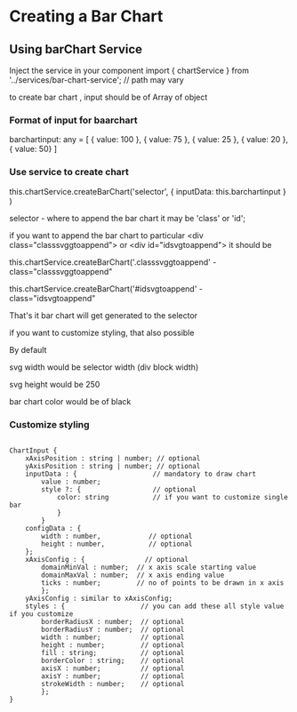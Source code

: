 # Creating a Bar Chart

## Using barChart Service
Inject the service in your component
import { chartService } from '../services/bar-chart-service'; // path may vary 

to create bar chart , input should be of Array of object

### Format of input for baarchart
barchartinput: any = [ { value: 100 }, { value: 75 }, { value: 25 }, { value: 20 }, { value: 50} ]

### Use service to create chart
this.chartService.createBarChart('selector', { inputData: this.barchartinput } )

selector - where to append the bar chart
it may be 'class' or 'id';

if you want to append the bar chart to particular &lt;div class="classsvggtoappend"&gt; or &lt;div id="idsvgtoappend"&gt;
it should be 

this.chartService.createBarChart('.classsvggtoappend'  - class="classsvggtoappend"

this.chartService.createBarChart('#idsvgtoappend'  - class="idsvgtoappend"


That's it bar chart will get generated to the selector

if you want to customize styling, that also possible

By default

svg width would be selector width (div block width)

svg height would be 250

bar chart color would be of black

### Customize styling
<pre><code>
ChartInput {
    xAxisPosition : string | number; // optional
    yAxisPosition : string | number; // optional
    inputData : {                   // mandatory to draw chart
        value : number;
        style ?: {                  // optional
            color: string           // if you want to customize single bar
            }
        }      
    configData : {
        width : number,            // optional
        height : number,           // optional
    };
    xAxisConfig : {               // optional
        domainMinVal : number;  // x axis scale starting value
        domainMaxVal : number;  // x axis ending value
        ticks : number;         // no of points to be drawn in x axis 
        };  
    yAxisConfig : similar to xAxisConfig;
    styles : {                   // you can add these all style value if you customize
        borderRadiusX : number;  // optional
        borderRadiusY : number;  // optional
        width : number;          // optional
        height : number;         // optional
        fill : string;           // optional
        borderColor : string;    // optional
        axisX : number;          // optional
        axisY : number;          // optional
        strokeWidth : number;    // optional
        };
}
</code></pre>